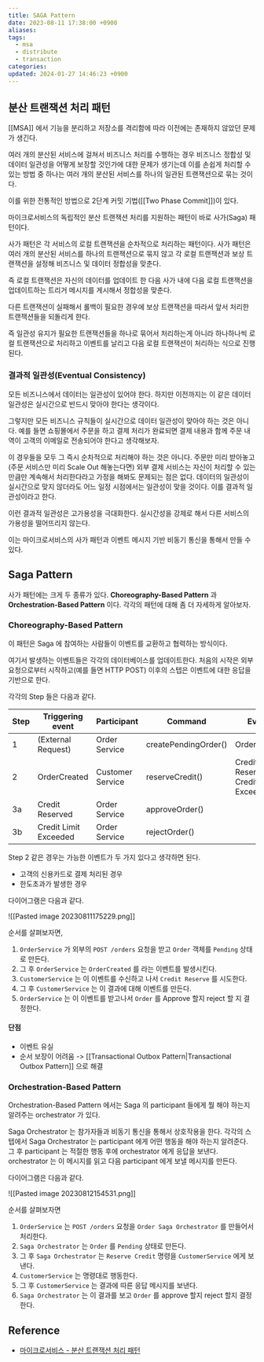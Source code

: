 ```yaml
---
title: SAGA Pattern
date: 2023-08-11 17:38:00 +0900
aliases: 
tags:
  - msa
  - distribute
  - transaction
categories: 
updated: 2024-01-27 14:46:23 +0900
---
```


## 분산 트랜잭션 처리 패턴

[[MSA]] 에서 기능을 분리하고 저장소를 격리함에 따라 이전에는 존재하지 않았던 문제가 생긴다.

여러 개의 분산된 서비스에 걸쳐서 비즈니스 처리를 수행하는 경우 비즈니스 정합성 및 데이터 일관성을 어떻게 보장할 것인가에 대한 문제가 생기는데 이를 손쉽게 처리할 수 있는 방법 중 하나는 여러 개의 분산된 서비스를 하나의 일관된 트랜잭션으로 묶는 것이다.

이를 위한 전통적인 방법으로 2단계 커밋 기법([[Two Phase Commit]])이 있다.

마이크로서비스의 독립적인 분산 트랜잭션 처리를 지원하는 패턴이 바로 사가(Saga) 패턴이다.

사가 패턴은 각 서비스의 로컬 트랜잭션을 순차적으로 처리하는 패턴이다. 사가 패턴은 여러 개의 분산된 서비스를 하나의 트랜잭션으로 묶지 않고 각 로컬 트랜잭션과 보상 트랜잭션을 설정해 비즈니스 및 데이터 정합성을 맞춘다.

즉 로컬 트랜잭션은 자신의 데이터를 업데이트 한 다음 사가 내에 다음 로컬 트랜잭션을 업데이트하는 트리거 메시지를 게시해서 정합성을 맞춘다.

다른 트랜잭션이 실패해서 롤백이 필요한 경우에 보상 트랜잭션을 따라서 앞서 처리한 트랜잭션들을 되돌리게 한다.

즉 일관성 유지가 필요한 트랜잭션들을 하나로 묶어서 처리하는게 아니라 하나하나씩 로컬 트랜잭션으로 처리하고 이벤트를 날리고 다음 로컬 트랜잭션이 처리하는 식으로 진행된다.

### 결과적 일관성(Eventual Consistency)

모든 비즈니스에서 데이터는 일관성이 있어야 한다. 하지만 이전까지는 이 같은 데이터 일관성은 실시간으로 반드시 맞아야 한다는 생각이다.

그렇지만 모든 비즈니스 규칙들이 실시간으로 데이터 일관성이 맞아야 하는 것은 아니다. 예를 들면 쇼핑몰에서 주문을 하고 결제 처리가 완료되면 결제 내용과 함께 주문 내역이 고객의 이메일로 전송되어야 한다고 생각해보자.

이 경우들을 모두 그 즉시 순차적으로 처리해야 하는 것은 아니다. 주문만 미리 받아놓고(주문 서비스만 미리 Scale Out 해놓는다면) 외부 결제 서비스는 자신이 처리할 수 있는 만큼만 계속해서 처리한다라고 가정을 해봐도 문제되는 점은 없다. 데이터의 일관성이 실시간으로 맞지 않더라도 어느 일정 시점에서는 일관성이 맞을 것이다. 이를 결과적 일관성이라고 한다.

이런 결과적 일관성은 고가용성을 극대화한다. 실시간성을 강제로 해서 다른 서비스의 가용성을 떨어뜨리지 않는다.

이는 마이크로서비스의 사가 패턴과 이벤트 메시지 기반 비동기 통신을 통해서 만들 수 있다.

## Saga Pattern

사가 패턴에는 크게 두 종류가 있다. **Choreography-Based Pattern** 과 **Orchestration-Based Pattern** 이다. 각각의 패턴에 대해 좀 더 자세하게 알아보자.

### Choreography-Based Pattern

이 패턴은 Saga 에 참여하는 사람들이 이벤트를 교환하고 협력하는 방식이다.

여기서 발생하는 이벤트들은 각각의 데이터베이스를 업데이트한다. 처음의 시작은 외부 요청으로부터 시작하고(예를 들면 HTTP POST) 이후의 스텝은 이벤트에 대한 응답을 기반으로 한다.

각각의 Step 들은 다음과 같다.

| Step | Triggering event | Participant | Command | Events |
| ---- | ---- | ---- | ---- | ---- |
| 1 | (External Request) | Order Service | createPendingOrder() | OrderCreated |
| 2 | OrderCreated | Customer Service | reserveCredit() | Credit Reserved, Credit Limit Exceeded |
| 3a | Credit Reserved | Order Service | approveOrder() |  |
| 3b | Credit Limit Exceeded | Order Service | rejectOrder() |  |

Step 2 같은 경우는 가능한 이벤트가 두 가지 있다고 생각하면 된다.

- 고객의 신용카드로 결제 처리된 경우
- 한도초과가 발생한 경우

다이어그램은 다음과 같다.

![[Pasted image 20230811175229.png]]

순서를 살펴보자면,

1. `OrderService` 가 외부의 `POST /orders` 요청을 받고 `Order` 객체를 `Pending` 상태로 만든다.
2. 그 후 `OrderService` 는 `OrderCreated` 를 라는 이벤트를 발생시킨다.
3. `CustomerService` 는 이 이벤트를 수신하고 나서 `Credit Reserve` 를 시도한다.
4. 그 후 `CustomerService` 는 이 결과에 대해 이벤트를 만든다.
5. `OrderService` 는 이 이벤트를 받고나서 `Order` 를 Approve 할지 reject 할 지 결정한다.

#### 단점

- 이벤트 유실
- 순서 보장이 어려움 -> [[Transactional Outbox Pattern|Transactional Outbox Pattern]] 으로 해결

### Orchestration-Based Pattern

Orchestration-Based Pattern 에서는 Saga 의 participant 들에게 뭘 해야 하는지 알려주는 orchestrator 가 있다.

Saga Orchestrator 는 참가자들과 비동기 통신을 통해서 상호작용을 한다. 각각의 스텝에서 Saga Orchestrator 는 participant 에게 어떤 행동을 해야 하는지 알려준다. 그 후 participant 는 적절한 행동 후에 orchestrator 에게 응답을 보낸다. orchestrator 는 이 메시지를 읽고 다음 participant 에게 보낼 메시지를 만든다.

다이어그램은 다음과 같다.

![[Pasted image 20230812154531.png]]

순서를 살펴보자면

1. `OrderService` 는 `POST /orders` 요청을 `Order Saga Orchestrator` 를 만들어서 처리한다.
2. `Saga Orchestrator` 는 `Order` 를 `Pending` 상태로 만든다.
3. 그 후 `Saga Orchestrator` 는 `Reserve Credit` 명령을 `CustomerService` 에게 보낸다.
4. `CustomerService` 는 명령대로 행동한다.
5. 그 후 `CustomerService` 는 결과에 따른 응답 메시지를 보낸다.
6. `Saga Orchestrator` 는 이 결과를 보고 `Order` 를 approve 할지 reject 할지 결정한다.

## Reference

- [마이크로서비스 - 분산 트랜잭션 처리 패턴](https://velog.io/@youngerjesus/%EB%A7%88%EC%9D%B4%ED%81%AC%EB%A1%9C%EC%84%9C%EB%B9%84%EC%8A%A4-%ED%8C%A8%ED%84%B4-%EB%B6%84%EC%82%B0-%ED%8A%B8%EB%9E%9C%EC%9E%AD%EC%85%98-%EC%B2%98%EB%A6%AC)
